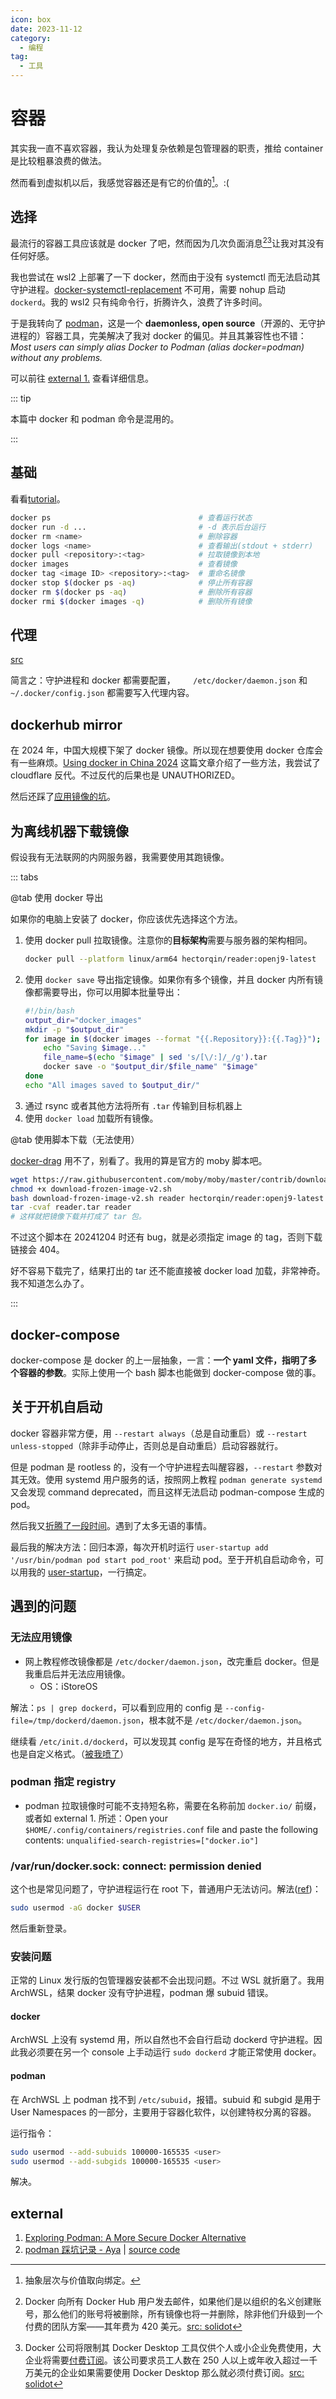 ```yaml
---
icon: box
date: 2023-11-12
category:
  - 编程
tag:
  - 工具
---
```


# 容器

其实我一直不喜欢容器，我认为处理复杂依赖是包管理器的职责，推给 container 是比较粗暴浪费的做法。

然而看到虚拟机以后，我感觉容器还是有它的价值的[^3]。:(

[^3]: 抽象层次与价值取向绑定。

## 选择

最流行的容器工具应该就是 docker 了吧，然而因为几次负面消息[^1][^2]让我对其没有任何好感。

[^1]: Docker 向所有 Docker Hub 用户发去邮件，如果他们是以组织的名义创建账号，那么他们的账号将被删除，所有镜像也将一并删除，除非他们升级到一个付费的团队方案——其年费为 420 美元。[src: solidot](https://www.solidot.org/story?sid=74406)
[^2]: Docker 公司将限制其 Docker Desktop 工具仅供个人或小企业免费使用，大企业将需要[付费订阅](https://www.theregister.com/2021/08/31/docker_desktop_no_longer_free/)。该公司要求员工人数在 250 人以上或年收入超过一千万美元的企业如果需要使用 Docker Desktop 那么就必须付费订阅。[src: solidot](https://www.solidot.org/story?sid=68775)

我也尝试在 wsl2 上部署了一下 docker，然而由于没有 systemctl 而无法启动其守护进程。[docker-systemctl-replacement](https://github.com/gdraheim/docker-systemctl-replacement) 不可用，需要 nohup 启动 `dockerd`。我的 wsl2 只有纯命令行，折腾许久，浪费了许多时间。

于是我转向了 [podman](https://docs.podman.io)，这是一个 **daemonless, open source**（开源的、无守护进程的）容器工具，完美解决了我对 docker 的偏见。并且其兼容性也不错：_Most users can simply alias Docker to Podman (alias docker=podman) without any problems._

可以前往 [external 1.](#external) 查看详细信息。

::: tip

本篇中 docker 和 podman 命令是混用的。

:::

## 基础

看看[tutorial](https://github.com/containers/podman/blob/main/docs/tutorials/podman_tutorial_cn.md)。

```sh
docker ps                                 # 查看运行状态
docker run -d ...                         # -d 表示后台运行
docker rm <name>                          # 删除容器
docker logs <name>                        # 查看输出(stdout + stderr)
docker pull <repository>:<tag>            # 拉取镜像到本地
docker images                             # 查看镜像
docker tag <image ID> <repository>:<tag>  # 重命名镜像
docker stop $(docker ps -aq)              # 停止所有容器
docker rm $(docker ps -aq)                # 删除所有容器
docker rmi $(docker images -q)            # 删除所有镜像
```

## 代理

[src](https://wiki.archlinuxcn.org/wiki/Docker#HTTP代理)

简言之：守护进程和 docker 都需要配置，`	/etc/docker/daemon.json` 和 `~/.docker/config.json` 都需要写入代理内容。

## dockerhub mirror

在 2024 年，中国大规模下架了 docker 镜像。所以现在想要使用 docker 仓库会有一些麻烦。[Using docker in China 2024](https://taogenjia.com/2024/08/19/Using-docker-in-China-2024/) 这篇文章介绍了一些方法，我尝试了 cloudflare 反代。不过反代的后果也是 UNAUTHORIZED。

然后还踩了[应用镜像的坑](#无法应用镜像)。

## 为离线机器下载镜像

假设我有无法联网的内网服务器，我需要使用其跑镜像。

::: tabs

@tab 使用 docker 导出

如果你的电脑上安装了 docker，你应该优先选择这个方法。

1. 使用 docker pull 拉取镜像。注意你的**目标架构**需要与服务器的架构相同。
   ```sh
   docker pull --platform linux/arm64 hectorqin/reader:openj9-latest
   ```
2. 使用 `docker save` 导出指定镜像。如果你有多个镜像，并且 docker 内所有镜像都需要导出，你可以用脚本批量导出：
   ```sh
   #!/bin/bash
   output_dir="docker_images"
   mkdir -p "$output_dir"
   for image in $(docker images --format "{{.Repository}}:{{.Tag}}"); do
       echo "Saving $image..."
       file_name=$(echo "$image" | sed 's/[\/:]/_/g').tar
       docker save -o "$output_dir/$file_name" "$image"
   done
   echo "All images saved to $output_dir/"
   ```
3. 通过 rsync 或者其他方法将所有 `.tar` 传输到目标机器上
4. 使用 `docker load` 加载所有镜像。

@tab 使用脚本下载（无法使用）

[docker-drag](https://github.com/NotGlop/docker-drag) 用不了，别看了。我用的算是官方的 moby 脚本吧。

```sh
wget https://raw.githubusercontent.com/moby/moby/master/contrib/download-frozen-image-v2.sh
chmod +x download-frozen-image-v2.sh
bash download-frozen-image-v2.sh reader hectorqin/reader:openj9-latest
tar -cvaf reader.tar reader
# 这样就把镜像下载并打成了 tar 包。
```

不过这个脚本在 20241204 时还有 bug，就是必须指定 image 的 tag，否则下载链接会 404。

好不容易下载完了，结果打出的 tar 还不能直接被 docker load 加载，非常神奇。我不知道怎么办了。

:::

## docker-compose

docker-compose 是 docker 的上一层抽象，一言：**一个 yaml 文件，指明了多个容器的参数**。实际上使用一个 bash 脚本也能做到 docker-compose 做的事。

## 关于开机自启动

docker 容器非常方便，用 `--restart always`（总是自动重启）或 `--restart unless-stopped`（除非手动停止，否则总是自动重启）启动容器就行。

但是 podman 是 rootless 的，没有一个守护进程去叫醒容器，`--restart` 参数对其无效。使用 systemd 用户服务的话，按照网上教程 `podman generate systemd` 又会发现 command deprecated，而且这样无法启动 podman-compose 生成的 pod。

然后我又[折腾了一段时间](https://t.me/withabsolutex/2199)。遇到了太多无语的事情。

最后我的解决方法：回归本源，每次开机时运行 `user-startup add '/usr/bin/podman pod start pod_root'` 来启动 pod。至于开机自启动命令，可以用我的 [user-startup](https://github.com/lxl66566/user-startup-rs)，一行搞定。

## 遇到的问题

### 无法应用镜像

- 网上教程修改镜像都是 `/etc/docker/daemon.json`，改完重启 docker。但是我重启后并无法应用镜像。
  - OS：iStoreOS

解法：`ps | grep dockerd`，可以看到应用的 config 是 `--config-file=/tmp/dockerd/daemon.json`，根本就不是 `/etc/docker/daemon.json`。

继续看 `/etc/init.d/dockerd`，可以发现其 config 是写在奇怪的地方，并且格式也是自定义格式。（[被我喷了](https://t.me/withabsolutex/2119)）

### podman 指定 registry

- podman 拉取镜像时可能不支持短名称，需要在名称前加 `docker.io/` 前缀，或者如 external 1. 所述：Open your `$HOME/.config/containers/registries.conf` file and paste the following contents: `unqualified-search-registries=["docker.io"]`

### /var/run/docker.sock: connect: permission denied

这个也是常见问题了，守护进程运行在 root 下，普通用户无法访问。解法([ref](https://stackoverflow.com/questions/48568172))：

```sh
sudo usermod -aG docker $USER
```

然后重新登录。

### 安装问题

正常的 Linux 发行版的包管理器安装都不会出现问题。不过 WSL 就折磨了。我用 ArchWSL，结果 docker 没有守护进程，podman 爆 subuid 错误。

#### docker

ArchWSL 上没有 systemd 用，所以自然也不会自行启动 dockerd 守护进程。因此我必须要在另一个 console 上手动运行 `sudo dockerd` 才能正常使用 docker。

#### podman

在 ArchWSL 上 podman 找不到 `/etc/subuid`，报错。subuid 和 subgid 是用于 User Namespaces 的一部分，主要用于容器化软件，以创建特权分离的容器。

运行指令：

```sh
sudo usermod --add-subuids 100000-165535 <user>
sudo usermod --add-subgids 100000-165535 <user>
```

解决。

## external

1. [Exploring Podman: A More Secure Docker Alternative](https://betterstack.com/community/guides/scaling-docker/podman-vs-docker/)
2. [podman 踩坑记录 - Aya](https://note.aya1.de/#/22-podman) | [source code](https://github.com/Brx86/brx86.github.io/blob/5b03fc42683587be98bf6c72685a69d6d86b5c25/22-podman.md)
